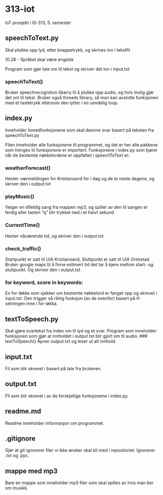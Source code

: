 # 313-iot
IoT prosjekt i IS-313, 5. semester

## speechToText.py
Skal plukke opp lyd, etter knappetrykk, og skrives inn i tekstfil

10.28 - Språket skal være engelsk

Program som gjør tale om til tekst og skriver det inn i input.txt
  ### speechToText()
  Bruker speechrecognition libarry til å plukke opp audio, og hvis mulig gjør det om til tekst.
  Bruker også threads library, så man kan avslutte funksjonen med et tastetrykk ettersom den lytter i en uendelig loop.


## index.py
Inneholder hovedfunksjonene som skal dannne svar basert på teksten fra speechToText.py

Filen inneholder alle funksjonene til programmet, og det er her alle pakkene som trenges til funksjonene er importert. Funksjonene i index.py som kjører når de bestemte nøkkelordene er oppfattet i speechToText er:
### weatherForecast()
Henter værmeldingen for Kristiansand for i dag og de to neste dagene, og skriver den i output.txt

### playMusic()
Velger en tilfeldig sang fra mappen mp3, og spiller av den til sangen er ferdig eller tasten “q” blir trykket ned i et halvt sekund

### CurrentTime()
Henter nåværende tid, og skriver den i output.txt


### check_traffic()
Startpunkt er satt til UiA Kristiansand, Sluttpunkt er satt til UiA Grimstad. Bruker google maps til å finne estimert tid det tar å kjøre mellom start- og sluttpunkt. Og skriver den i output.txt

### for keyword, score in keywords:
En for-løkke som sjekker om bestemte nøkkelord er fanget opp og skrevet i input.txt. Den trigger så riktig funksjon (av de ovenfor) basert på if-setningen inne i for-løkka.


## textToSpeech.py
Skal gjøre svartekst fra index om til lyd og et svar.
Program som inneholder funksjonen som gjør at innholdet i output.txt blir gjort om til audio.
	### textToSpeech()
	Åpner output.txt og leser ut alt innhold.



## input.txt
Fil som blir skrevet i basert på tale fra brukeren.

## output.txt
Fil som blir skrevet i av de forskjellige funksjonene i index.py.

## readme.md
Readme inneholder informasjon om programmet.

## .gitignore
Gjør at git ignorerer filer vi ikke ønsker skal bli med i repositoriet. Ignorerer .txt og .pyc.

## mappe med mp3
Bare en mappe som inneholder mp3 filer som skal spilles av hvis man ber om musikk.
